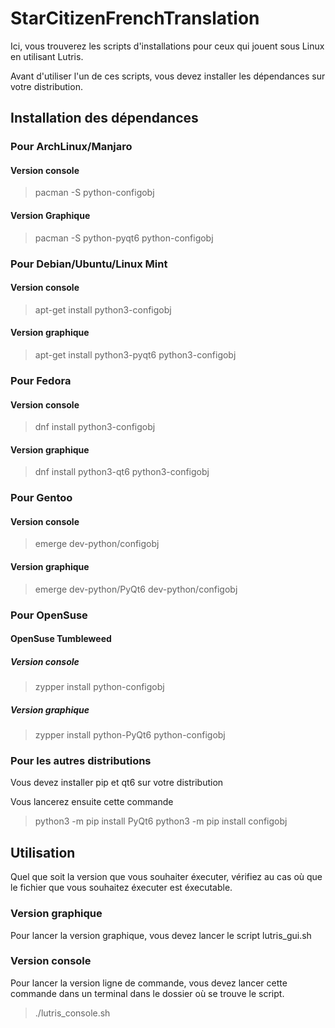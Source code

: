 # StarCitizenFrenchTranslation

Ici, vous trouverez les scripts d'installations pour ceux qui jouent sous Linux en utilisant Lutris.

Avant d'utiliser l'un de ces scripts, vous devez installer les dépendances sur votre distribution.

## Installation des dépendances

### Pour ArchLinux/Manjaro

#### Version console

> pacman -S python-configobj

#### Version Graphique

> pacman -S python-pyqt6 python-configobj

### Pour Debian/Ubuntu/Linux Mint

#### Version console

> apt-get install python3-configobj

#### Version graphique

> apt-get install python3-pyqt6 python3-configobj

### Pour Fedora

#### Version console

> dnf install python3-configobj

#### Version graphique

> dnf install python3-qt6 python3-configobj

### Pour Gentoo

#### Version console

> emerge dev-python/configobj

#### Version graphique

> emerge dev-python/PyQt6 dev-python/configobj

### Pour OpenSuse

#### OpenSuse Tumbleweed

##### Version console

> zypper install python-configobj

##### Version graphique

> zypper install python-PyQt6 python-configobj
 
### Pour les autres distributions
 
Vous devez installer pip et qt6 sur votre distribution

Vous lancerez ensuite cette commande

> python3 -m pip install PyQt6
> python3 -m pip install configobj

## Utilisation

Quel que soit la version que vous souhaiter éxecuter, vérifiez au cas où que le fichier que vous souhaitez éxecuter est éxecutable.

### Version graphique

Pour lancer la version graphique, vous devez lancer le script lutris_gui.sh

### Version console

Pour lancer la version ligne de commande, vous devez lancer cette commande dans un terminal dans le dossier où se trouve le script.

> ./lutris_console.sh